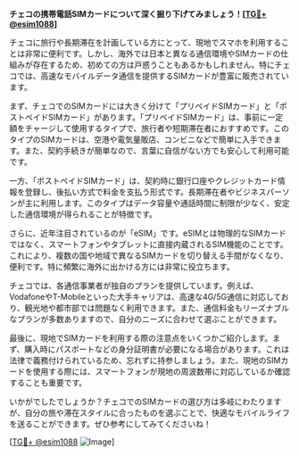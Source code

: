 **チェコの携帯電話SIMカードについて深く掘り下げてみましょう！[[TG💪+ @esim1088](https://t.me/s/esim1088)]**

チェコに旅行や長期滞在を計画している方にとって、現地でスマホを利用することは非常に便利です。しかし、海外では日本と異なる通信環境やSIMカードの仕組みが存在するため、初めての方は戸惑うこともあるかもしれません。特にチェコでは、高速なモバイルデータ通信を提供するSIMカードが豊富に販売されています。

まず、チェコでのSIMカードには大きく分けて「プリペイドSIMカード」と「ポストペイドSIMカード」があります。「プリペイドSIMカード」は、事前に一定額をチャージして使用するタイプで、旅行者や短期滞在者におすすめです。このタイプのSIMカードは、空港や電気量販店、コンビニなどで簡単に入手できます。また、契約手続きが簡単なので、言葉に自信がない方でも安心して利用可能です。

一方、「ポストペイドSIMカード」は、契約時に銀行口座やクレジットカード情報を登録し、後払い方式で料金を支払う形式です。長期滞在者やビジネスパーソンが主に利用します。このタイプはデータ容量や通話時間に制限が少なく、安定した通信環境が得られることが特徴です。

さらに、近年注目されているのが「eSIM」です。eSIMとは物理的なSIMカードではなく、スマートフォンやタブレットに直接内蔵されるSIM機能のことです。これにより、複数の国や地域で異なるSIMカードを切り替える手間がなくなり、便利です。特に頻繁に海外に出かける方には非常に役立ちます。

チェコでは、各通信事業者が独自のプランを提供しています。例えば、VodafoneやT-Mobileといった大手キャリアは、高速な4G/5G通信に対応しており、観光地や都市部では問題なく利用できます。また、通信料金もリーズナブルなプランが多数ありますので、自分のニーズに合わせて選ぶことができます。

最後に、現地でSIMカードを利用する際の注意点をいくつかご紹介します。まず、購入時にパスポートなどの身分証明書が必要になる場合があります。これは法律で義務付けられているため、忘れずに持参しましょう。また、現地のSIMカードを使用する際には、スマートフォンが現地の周波数帯に対応しているか確認することも重要です。

いかがでしたでしょうか？チェコでのSIMカードの選び方は多岐にわたりますが、自分の旅や滞在スタイルに合ったものを選ぶことで、快適なモバイルライフを送ることができます。ぜひ参考にしてみてくださいね！

[[TG💪+ @esim1088](https://t.me/s/esim1088) ![Image](https://i.postimg.cc/Y0z9fWf4/image.png)]